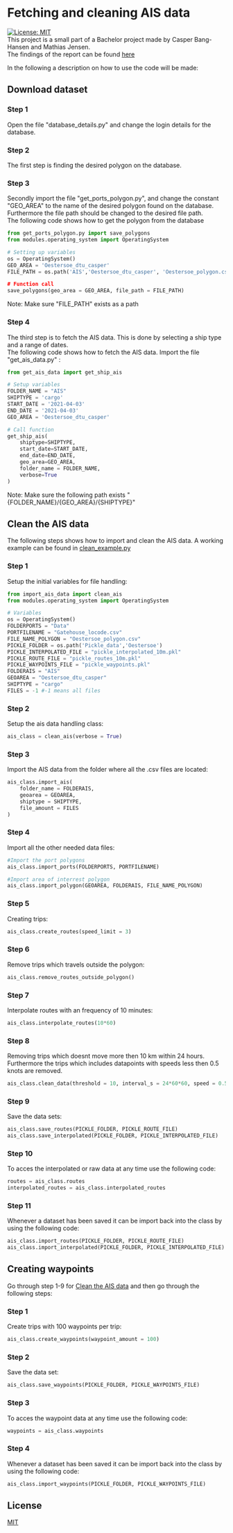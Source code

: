 # Fetching and cleaning AIS data
[![License: MIT](https://img.shields.io/badge/License-MIT-yellow.svg)](https://opensource.org/licenses/MIT) <br/>
This project is a small part of a Bachelor project made by Casper Bang-Hansen and Mathias Jensen.<br/>
The findings of the report can be found [here](https://drive.google.com/file/d/1B9XpTJCqlNLRMJ-1MbzLPj7wPqQ2w-yt/view?usp=sharing)

In the following a description on how to use the code will be made:

## Download dataset
### Step 1
Open the file "database_details.py" and change the login details for the database.
### Step 2
The first step is finding the desired polygon on the database.
### Step 3
Secondly import the file "get_ports_polygon.py", and change the constant "GEO_AREA" to the name of the desired polygon found on the database. Furthermore the file path should be changed to the desired file path.<br/>
The following code shows how to get the polygon from the database
```python
from get_ports_polygon.py import save_polygons
from modules.operating_system import OperatingSystem

# Setting up variables
os = OperatingSystem()
GEO_AREA = 'Oestersoe_dtu_casper'
FILE_PATH = os.path('AIS','Oestersoe_dtu_casper', 'Oestersoe_polygon.csv)

# Function call
save_polygons(geo_area = GEO_AREA, file_path = FILE_PATH)
```
Note: Make sure "FILE_PATH" exists as a path
### Step 4
The third step is to fetch the AIS data. This is done by selecting a ship type and a range of dates.<br/>
The following code shows how to fetch the AIS data. Import the file "get_ais_data.py" :
```python
from get_ais_data import get_ship_ais

# Setup variables
FOLDER_NAME = "AIS"
SHIPTYPE = 'cargo'
START_DATE = '2021-04-03'
END_DATE = '2021-04-03'
GEO_AREA = 'Oestersoe_dtu_casper'

# Call function
get_ship_ais(
    shiptype=SHIPTYPE,
    start_date=START_DATE,
    end_date=END_DATE,
    geo_area=GEO_AREA,
    folder_name = FOLDER_NAME,
    verbose=True
)
```
Note: Make sure the following path exists "{FOLDER_NAME}/{GEO_AREA}/{SHIPTYPE}"

## Clean the AIS data
The following steps shows how to import and clean the AIS data. A working example can be found in [clean_example.py](clean_example.py)
### Step 1
Setup the initial variables for file handling:
```python
from import_ais_data import clean_ais
from modules.operating_system import OperatingSystem

# Variables
os = OperatingSystem()
FOLDERPORTS = "Data"
PORTFILENAME = "Gatehouse_locode.csv"
FILE_NAME_POLYGON = "Oestersoe_polygon.csv"
PICKLE_FOLDER = os.path('Pickle_data','Oestersoe')
PICKLE_INTERPOLATED_FILE = "pickle_interpolated_10m.pkl"
PICKLE_ROUTE_FILE = "pickle_routes_10m.pkl"
PICKLE_WAYPOINTS_FILE = "pickle_waypoints.pkl" 
FOLDERAIS = "AIS"
GEOAREA = "Oestersoe_dtu_casper"
SHIPTYPE = "cargo"
FILES = -1 #-1 means all files
```
### Step 2
Setup the ais data handling class:
```python
ais_class = clean_ais(verbose = True)
```
### Step 3
Import the AIS data from the folder where all the .csv files are located:
```python
ais_class.import_ais(
    folder_name = FOLDERAIS,
    geoarea = GEOAREA,
    shiptype = SHIPTYPE,
    file_amount = FILES
)
```
### Step 4
Import all the other needed data files:
```python
#Import the port polygons
ais_class.import_ports(FOLDERPORTS, PORTFILENAME)

#Import area of interrest polygon
ais_class.import_polygon(GEOAREA, FOLDERAIS, FILE_NAME_POLYGON)
```

### Step 5
Creating trips:
```python
ais_class.create_routes(speed_limit = 3)
```
### Step 6
Remove trips which travels outside the polygon:
```python
ais_class.remove_routes_outside_polygon()
```
### Step 7
Interpolate routes with an frequency of 10 minutes:
```python
ais_class.interpolate_routes(10*60)
```
### Step 8
Removing trips which doesnt move more then 10 km within 24 hours.<br/>
Furthermore the trips which includes datapoints with speeds less then 0.5 knots are removed.
```python
ais_class.clean_data(threshold = 10, interval_s = 24*60*60, speed = 0.5)
```
### Step 9
Save the data sets:
```python
ais_class.save_routes(PICKLE_FOLDER, PICKLE_ROUTE_FILE)
ais_class.save_interpolated(PICKLE_FOLDER, PICKLE_INTERPOLATED_FILE)
```
### Step 10
To acces the interpolated or raw data at any time use the following code:
```python
routes = ais_class.routes
interpolated_routes = ais_class.interpolated_routes
```
### Step 11
Whenever a dataset has been saved it can be import back into the class by using the following code:
```python
ais_class.import_routes(PICKLE_FOLDER, PICKLE_ROUTE_FILE)
ais_class.import_interpolated(PICKLE_FOLDER, PICKLE_INTERPOLATED_FILE)
```

## Creating waypoints
Go through step 1-9 for [Clean the AIS data](#clean-the-ais-data) and then go through the following steps:
### Step 1
Create trips with 100 waypoints per trip:
```python
ais_class.create_waypoints(waypoint_amount = 100)
```
### Step 2
Save the data set:
```python
ais_class.save_waypoints(PICKLE_FOLDER, PICKLE_WAYPOINTS_FILE)
```
### Step 3
To acces the waypoint data at any time use the following code:
```python
waypoints = ais_class.waypoints
```
### Step 4
Whenever a dataset has been saved it can be import back into the class by using the following code:
```python
ais_class.import_waypoints(PICKLE_FOLDER, PICKLE_WAYPOINTS_FILE)
```

## License
[MIT](LICENSE)
